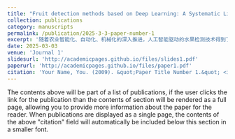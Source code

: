 ```yaml
---
title: "Fruit detection methods based on Deep Learning: A Systematic Literature Review"
collection: publications
category: manuscripts
permalink: /publication/2025-3-3-paper-number-1
excerpt: '随着农业智能化、自动化、机械化的深入推进，人工智能驱动的水果检测技术得到了迅速发展。水果目标检测作为农业计算机视觉领域的一项重要任务，面临着诸多挑战。本文系统回顾了该领域的最新突破和代表性研究。在深入分析现有研究的基础上，本文将水果目标检测的深度学习模型分为四种不同的场景：小样本检测（解决数据采集挑战和高标注成本）、复杂场景检测（处理重叠、遮挡和光照变化环境中的检测问题）、小目标场景（增强模型识别低像素、密集目标的能力）和实时场景（开发轻量级检测算法以提高推理速度）。总结了各场景下的创新技术方案和检测性能，分析了水果检测的最新进展，为该领域的技术创新提供了有价值的支持和参考。'
date: 2025-03-03
venue: 'Journal 1'
slidesurl: 'http://academicpages.github.io/files/slides1.pdf'
paperurl: 'http://academicpages.github.io/files/paper1.pdf'
citation: 'Your Name, You. (2009). &quot;Paper Title Number 1.&quot; <i>Journal 1</i>. 1(1).'
---
```


The contents above will be part of a list of publications, if the user clicks the link for the publication than the contents of section will be rendered as a full page, allowing you to provide more information about the paper for the reader. When publications are displayed as a single page, the contents of the above "citation" field will automatically be included below this section in a smaller font.

